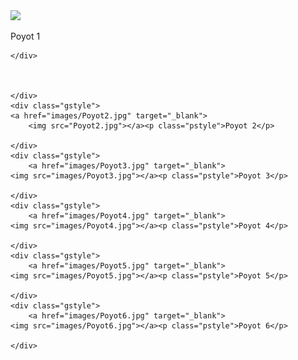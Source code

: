 <html>
<head>
<meta charset="utf-8">
<title>Untitled Document</title>
<link="gallerystyle.css" rel="stylesheet">
</head>

<body>
    <div >
<a href="images/Poyot1.jpg"  >
        <img src="Poyot1.jpg border: 1px 25px"> 
</a><p class="pstyle">Poyot 1</p>

        
    </div>
    
        
    
    </div>
    <div class="gstyle">
    <a href="images/Poyot2.jpg" target="_blank">
        <img src="Poyot2.jpg"></a><p class="pstyle">Poyot 2</p>
    
    </div>
    <div class="gstyle">
        <a href="images/Poyot3.jpg" target="_blank">
    <img src="images/Poyot3.jpg"></a><p class="pstyle">Poyot 3</p>
    
    </div>
    <div class="gstyle">
        <a href="images/Poyot4.jpg" target="_blank">
    <img src="images/Poyot4.jpg"></a><p class="pstyle">Poyot 4</p>
    
    </div>
    <div class="gstyle">
        <a href="images/Poyot5.jpg" target="_blank">
    <img src="images/Poyot5.jpg"></a><p class="pstyle">Poyot 5</p>
    
    </div>
    <div class="gstyle">
        <a href="images/Poyot6.jpg" target="_blank">
    <img src="images/Poyot6.jpg"></a><p class="pstyle">Poyot 6</p>
    
    </div>
    
</body>
</html>
